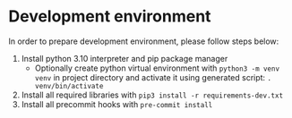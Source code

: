 # Development environment

In order to prepare development environment, please follow steps below:

1. Install python 3.10 interpreter and pip package manager
    * Optionally create python virtual environment with `python3 -m venv venv` in project directory and activate it using generated script: `. venv/bin/activate`
2. Install all required libraries with `pip3 install -r requirements-dev.txt`
3. Install all precommit hooks with `pre-commit install`
